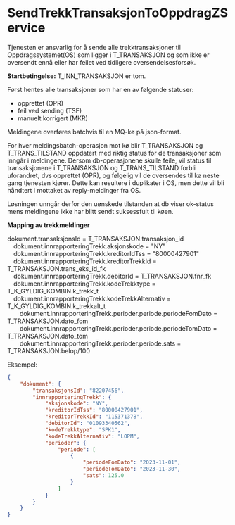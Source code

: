 # SendTrekkTransaksjonToOppdragZService

Tjenesten er ansvarlig for å sende alle trekktransaksjoner til Oppdragssystemet(OS) som ligger i T_TRANSAKSJON og som ikke er oversendt ennå eller har feilet ved tidligere oversendelsesforsøk.

**Startbetingelse:** T_INN_TRANSAKSJON er tom.

Først hentes alle transaksjoner som har en av følgende statuser:

* opprettet (OPR)
* feil ved sending (TSF)
* manuelt korrigert (MKR)

Meldingene overføres batchvis til en MQ-kø på json-format.

For hver meldingsbatch-operasjon mot kø blir T_TRANSAKSJON og T_TRANS_TILSTAND oppdatert med riktig status for de transaksjoner som inngår i meldingene.
Dersom db-operasjonene skulle feile, vil status til transaksjonene i T_TRANSAKSJON og T_TRANS_TILSTAND forbli uforandret, dvs opprettet (OPR), og følgelig vil de oversendes til kø neste gang tjenesten
kjører.
Dette kan resultere i duplikater i OS, men dette vil bli håndtert i mottaket av reply-meldinger fra OS.

Løsningen unngår derfor den uønskede tilstanden at db viser ok-status mens meldingene ikke har blitt sendt suksessfult til køen.

**Mapping av trekkmeldinger**

dokument.transaksjonsId = T_TRANSAKSJON.transaksjon_id
<br/>&emsp;dokument.innrapporteringTrekk.aksjonskode = "NY"
<br/>&emsp;dokument.innrapporteringTrekk.kreditorIdTss = "80000427901"
<br/>&emsp;dokument.innrapporteringTrekk.kreditorTrekkId = T_TRANSAKSJON.trans_eks_id_fk
<br/>&emsp;dokument.innrapporteringTrekk.debitorId = T_TRANSAKSJON.fnr_fk
<br/>&emsp;dokument.innrapporteringTrekk.kodeTrekktype = T_K_GYLDIG_KOMBIN.k_trekk_t
<br/>&emsp;dokument.innrapporteringTrekk.kodeTrekkAlternativ = T_K_GYLDIG_KOMBIN.k_trekkalt_t
<br/>&emsp;&emsp;dokument.innrapporteringTrekk.perioder.periode.periodeFomDato = T_TRANSAKSJON.dato_fom
<br/>&emsp;&emsp;dokument.innrapporteringTrekk.perioder.periode.periodeTomDato = T_TRANSAKSJON.dato_tom
<br/>&emsp;&emsp;dokument.innrapporteringTrekk.perioder.periode.sats = T_TRANSAKSJON.belop/100

Eksempel:

```json
{
	"dokument": {
		"transaksjonsId": "82207456",
		"innrapporteringTrekk": {
			"aksjonskode": "NY",
			"kreditorIdTss": "80000427901",
			"kreditorTrekkId": "115371378",
			"debitorId": "01093340562",
			"kodeTrekktype": "SPK1",
			"kodeTrekkAlternativ": "LOPM",
			"perioder": {
				"periode": [
					{
						"periodeFomDato": "2023-11-01",
						"periodeTomDato": "2023-11-30",
						"sats": 125.0
					}
				]
			}
		}
	}
}

